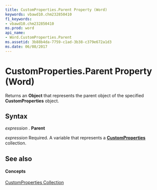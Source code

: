 ```yaml
---
title: CustomProperties.Parent Property (Word)
keywords: vbawd10.chm232850410
f1_keywords:
- vbawd10.chm232850410
ms.prod: word
api_name:
- Word.CustomProperties.Parent
ms.assetid: 3b88b4da-7759-c1ad-3b38-c379e672a1d3
ms.date: 06/08/2017
---
```



# CustomProperties.Parent Property (Word)

Returns an **Object** that represents the parent object of the specified **CustomProperties** object.


## Syntax

 _expression_ . **Parent**

 _expression_ Required. A variable that represents a **[CustomProperties](customproperties-object-word.md)** collection.


## See also


#### Concepts


[CustomProperties Collection](customproperties-object-word.md)

